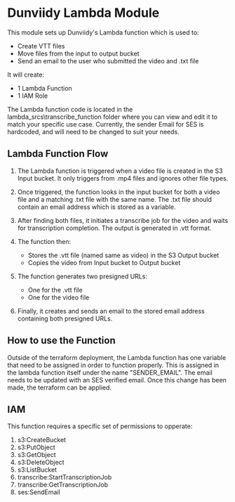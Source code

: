 # Dunviidy Lambda Module
This module sets up Dunviidy's Lambda function which is used to:
  - Create VTT files
  - Move files from the input to output bucket
  - Send an email to the user who submitted the video and .txt file

It will create:
  - 1 Lambda Function
  - 1 IAM Role

The Lambda function code is located in the lambda_srcs\transcribe_function folder where you can view and edit it to match your specific use case. Currently, the sender Email for SES is hardcoded, and will need to be changed to suit your needs.

## Lambda Function Flow
1. The Lambda function is triggered when a video file is created in the S3 Input bucket. It only triggers from .mp4 files and ignores other file types.

2. Once triggered, the function looks in the input bucket for both a video file and a matching .txt file with the same name. The .txt file should contain an email address which is stored as a variable.

3. After finding both files, it initiates a transcribe job for the video and waits for transcription completion. The output is generated in .vtt format.

4. The function then:
   - Stores the .vtt file (named same as video) in the S3 Output bucket
   - Copies the video from Input bucket to Output bucket

5. The function generates two presigned URLs:
   - One for the .vtt file
   - One for the video file

6. Finally, it creates and sends an email to the stored email address containing both presigned URLs.

## How to use the Function
Outside of the terraform deployment, the Lambda function has one variable that need to be assigned in order to function properly. This is assigned in the lambda function itself under the name "SENDER_EMAIL". The email needs to be updated with an SES verified email. Once this change has been made, the terraform can be applied.

## IAM 

This function requires a specific set of permissions to opperate:
1. s3:CreateBucket
2. s3:PutObject
3. s3:GetObject
4. s3:DeleteObject
5. s3:ListBucket
6. transcribe:StartTranscriptionJob
7. transcribe:GetTranscriptionJob
8. ses:SendEmail

